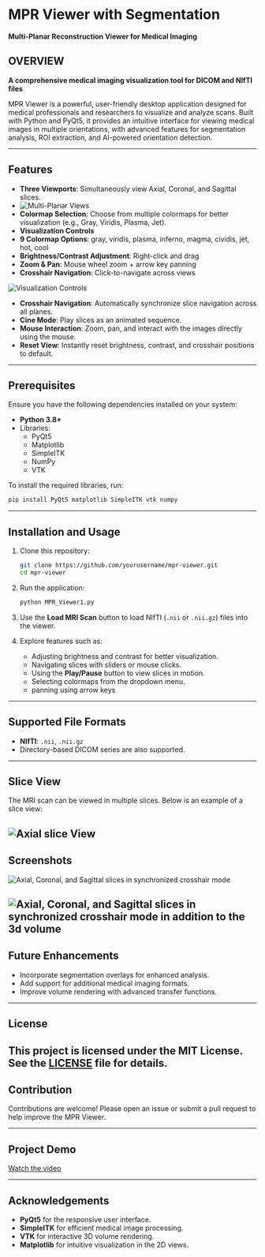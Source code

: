 # MPR Viewer with Segmentation
**Multi-Planar Reconstruction Viewer for Medical Imaging**
## OVERVIEW

**A comprehensive medical imaging visualization tool for DICOM and NIfTI files**

MPR Viewer is a powerful, user-friendly desktop application designed for medical professionals and researchers to visualize and analyze scans. Built with Python and PyQt5, it provides an intuitive interface for viewing medical images in multiple orientations, with advanced features for segmentation analysis, ROI extraction, and AI-powered orientation detection.

---

## Features

- **Three Viewports**: Simultaneously view Axial, Coronal, and Sagittal slices.
- ![Multi-Planar Views](path/to/mpr-views.gif)
- **Colormap Selection**: Choose from multiple colormaps for better visualization (e.g., Gray, Viridis, Plasma, Jet).
- **Visualization Controls**
- **9 Colormap Options**: gray, viridis, plasma, inferno, magma, cividis, jet, hot, cool
- **Brightness/Contrast Adjustment**: Right-click and drag
- **Zoom & Pan**: Mouse wheel zoom + arrow key panning
- **Crosshair Navigation**: Click-to-navigate across views

![Visualization Controls](path/to/visualization-controls.gif)

- **Crosshair Navigation**: Automatically synchronize slice navigation across all planes.
- **Cine Mode**: Play slices as an animated sequence.
- **Mouse Interaction**: Zoom, pan, and interact with the images directly using the mouse.
- **Reset View**: Instantly reset brightness, contrast, and crosshair positions to default.

---

## Prerequisites

Ensure you have the following dependencies installed on your system:

- **Python 3.8+**
- Libraries:
  - PyQt5
  - Matplotlib
  - SimpleITK
  - NumPy
  - VTK

To install the required libraries, run:

```bash
pip install PyQt5 matplotlib SimpleITK vtk numpy
```

---

## Installation and Usage

1. Clone this repository:

   ```bash
   git clone https://github.com/yourusername/mpr-viewer.git
   cd mpr-viewer
   ```

2. Run the application:

   ```bash
   python MPR_Viewer1.py
   ```

3. Use the **Load MRI Scan** button to load NIfTI (`.nii` or `.nii.gz`) files into the viewer.

4. Explore features such as:

   - Adjusting brightness and contrast for better visualization.
   - Navigating slices with sliders or mouse clicks.
   - Using the **Play/Pause** button to view slices in motion.
   - Selecting colormaps from the dropdown menu.
   - panning using arrow keys

---

## Supported File Formats

- **NIfTI**: `.nii`, `.nii.gz`
- Directory-based DICOM series are also supported.

---
## Slice View

The MRI scan can be viewed in multiple slices. Below is an example of a slice view:

![Axial slice View](MPR-Viewer\Docs\Brain_Views\axial_slice.jpg)
---

## Screenshots

![Axial, Coronal, and Sagittal slices in synchronized crosshair mode](MPR-Viewer\screenshots\Screenshot3.png)

![Axial, Coronal, and Sagittal slices in synchronized crosshair mode in addition to the 3d volume](MPR-Viewer\screenshots\Screenshot1.png)
---

## Future Enhancements

- Incorporate segmentation overlays for enhanced analysis.
- Add support for additional medical imaging formats.
- Improve volume rendering with advanced transfer functions.
---

## License

This project is licensed under the MIT License. See the [LICENSE](License) file for details.
---

## Contribution

Contributions are welcome! Please open an issue or submit a pull request to help improve the MPR Viewer.

---

## Project Demo

[Watch the video](https://github.com/user-attachments/assets/698139ca-6b05-4109-9e5c-25af1b6d4f48)

---

## Acknowledgements

- **PyQt5** for the responsive user interface.
- **SimpleITK** for efficient medical image processing.
- **VTK** for interactive 3D volume rendering.
- **Matplotlib** for intuitive visualization in the 2D views.

